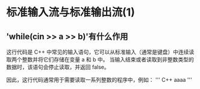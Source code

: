 # 标准输入流与标准输出流(1)
## 'while(cin >> a >> b)'有什么作用
这行代码是 C++ 中常见的输入语句，它可以从标准输入（通常是键盘）中连续读取两个整数并将它们存储在变量 a 和 b 中。
当输入结束或者读取到非整数类型的数据时，该语句会停止读取，并返回 false。

因此，这行代码通常用于需要读取一系列整数的程序中，例如：
''' C++
aaaa
'''
